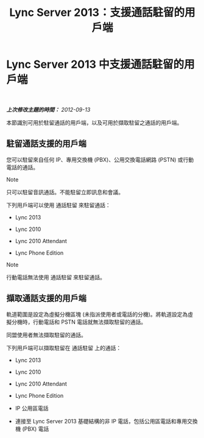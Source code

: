 ﻿---
title: Lync Server 2013：支援通話駐留的用戶端
TOCTitle: 支援通話駐留的用戶端
ms:assetid: c236d2ba-9d83-418c-9cbc-92541f115fb0
ms:mtpsurl: https://technet.microsoft.com/zh-tw/library/Gg412958(v=OCS.15)
ms:contentKeyID: 49292213
ms.date: 08/24/2015
mtps_version: v=OCS.15
ms.translationtype: HT
---

# Lync Server 2013 中支援通話駐留的用戶端

 

_**上次修改主題的時間：** 2012-09-13_

本節識別可用於駐留通話的用戶端，以及可用於擷取駐留之通話的用戶端。

## 駐留通話支援的用戶端

您可以駐留來自任何 IP、專用交換機 (PBX)、公用交換電話網路 (PSTN) 或行動電話的通話。

> [!NOTE]  
> 只可以駐留音訊通話。不能駐留立即訊息和會議。



下列用戶端可以使用 通話駐留 來駐留通話：

  - Lync 2013

  - Lync 2010

  - Lync 2010 Attendant

  - Lync Phone Edition

> [!NOTE]  
> 行動電話無法使用 通話駐留 來駐留通話。



## 擷取通話支援的用戶端

軌道範圍是設定為虛擬分機區塊 (未指派使用者或電話的分機)。將軌道設定為虛擬分機時，行動電話和 PSTN 電話就無法擷取駐留的通話。

同盟使用者無法擷取駐留的通話。

下列用戶端可以擷取駐留在 通話駐留 上的通話：

  - Lync 2013

  - Lync 2010

  - Lync 2010 Attendant

  - Lync Phone Edition

  - IP 公用區電話

  - 連接至 Lync Server 2013 基礎結構的非 IP 電話，包括公用區電話和專用交換機 (PBX) 電話

